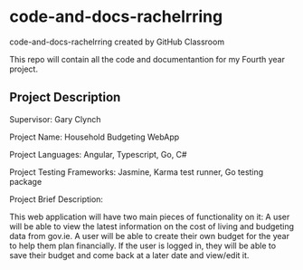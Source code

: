 # code-and-docs-rachelrring
code-and-docs-rachelrring created by GitHub Classroom

This repo will contain all the code and documentantion for my Fourth year project.

## Project Description

Supervisor: Gary Clynch

Project Name: Household Budgeting WebApp

Project Languages: Angular, Typescript, Go, C#

Project Testing Frameworks: Jasmine, Karma test runner, Go testing package

Project Brief Description:

This web application will have two main pieces of functionality on it: A user will be able to view the latest information on the cost of living and budgeting data from gov.ie. A user will be able to create their own budget for the year to help them plan financially. If the user is logged in, they will be able to save their budget and come back at a later date and view/edit it.
